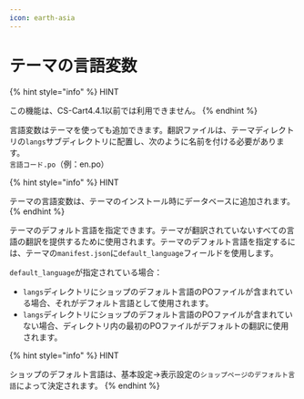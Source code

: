 ```yaml
---
icon: earth-asia
---
```


# テーマの言語変数

{% hint style="info" %}
HINT

この機能は、CS-Cart4.4.1以前では利用できません。
{% endhint %}

言語変数はテーマを使っても追加できます。翻訳ファイルは、テーマディレクトリの`langs`サブディレクトリに配置し、次のように名前を付ける必要があります。\
`言語コード.po`（例：en.po）

{% hint style="info" %}
HINT

テーマの言語変数は、テーマのインストール時にデータベースに追加されます。
{% endhint %}

テーマのデフォルト言語を指定できます。テーマが翻訳されていないすべての言語の翻訳を提供するために使用されます。テーマのデフォルト言語を指定するには、テーマの`manifest.json`に`default_language`フィールドを使用します。

`default_language`が指定されている場合：

* `langs`ディレクトリにショップのデフォルト言語のPOファイルが含まれている場合、それがデフォルト言語として使用されます。
* `langs`ディレクトリにショップのデフォルト言語のPOファイルが含まれていない場合、ディレクトリ内の最初のPOファイルがデフォルトの翻訳に使用されます。

{% hint style="info" %}
HINT

ショップのデフォルト言語は、基本設定→表示設定の`ショップページのデフォルト言語`によって決定されます。
{% endhint %}
